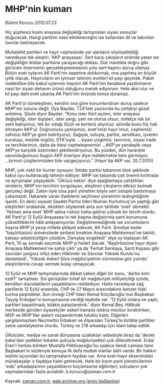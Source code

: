 # MHP'nin kumarı

*Bülent Korucu 2010.07.23*

<td class="columnist-detail">
<p>Hiç şüphesiz kısmi anayasa değişikliği tartışmaları siyasi sonuçlar doğuracak. Hangi partinin nasıl etkileneceğini ise kullanılan dil ve takınılan tavırlar belirleyecek.</p>
<p>
<div id="haberMetinDiv">
<p>Muhalefet partileri ve hayır cephesinde yer alanların söyleyebildiği neredeyse tek eleştiri: 'AKP anayasası'. Sert karşı çıkışların ardında yatan ise değişikliğin iktidar partisine yarayacağı iddiası. Düz mantıkla doğru gibi görünen önermenin gerçekleşmemesinin yolu sert hayırcı duruş olamaz. Bütün evet oylarını AK Parti'nin sepetine doldurmak, ona yapılmış en büyük iyilik olacak. Hayırcıların en iyimser tahmini evetleri kıl payı geçmek. Paket reddedilse bile kabul oylarının hepsini AK Parti'nin hesabına yazdırmanın nasıl bir siyasi dehanın ürünü olduğunu merak ediyorum. Hele aksi olur ve kıl payı dahi evet çıkarsa AK Parti'nin önünde kimse duramaz.
<p>AK Parti'yi özneleştiren, kendini ona göre konumlandıran duruş sadece MHP'nin sorunu değil. Oya Baydar, T24'teki yazısında bu çelişkiyi güzel anlatmış. Şöyle diyor Baydar: "Konu ister Kürt açılımı, ister anayasa değişikliği, ister dışişleri, ister yargı, yani ne olursa olsun, milletçe tek bir yere bakıyoruz, tek bir odağı ölçüt ve kerteriz alıyoruz: aslında bunu hiç hak etmeyen AKP'yi. Doğrumuzu yanlışımızı, evet'imizi hayır'ımızı, cephemizi safımızı AKP'ye göre belirliyoruz. Sağıyla, soluyla, partisi, sendikası, işveren kuruluşu, meslek örgütü, STK'sıyla ... siyasi çizgimizi, tavrımızı, siyasi irade ve tercihlerimizi, daha da ötesi cepheleşmemizi ...AKP'ye yandaşlık veya AKP'ye karşıtlık üzerinden şekillendiriyoruz. Bu yüzden, dün hararetle savunduğumuzu bugün AKP öneriyor diye reddetmekte beis görmüyor, ...kırmızı çizgilerimizden bile vazgeçiyoruz." (Hayır'da AKP var, 20.7.2010)
<p>MHP, çok riskli bir kumar oynuyor. İktidar partisi tabanının blok şeklinde kabul oyu kullanacağı tahmin ediliyor. MHP ise tabanda çok önemli kırılmalar ve ayrışmalar yaşayabilir. 'Ülkücü eskisi' diye aşağılamaya çalıştıkları isimlerin, MHP'nin tercihini sorgulayan, eleştiren çıkışlarını etkisiz bulmak gerçekçi değil. Zaten öyle olsa parti yönetimi böyle sert üslupla bastırmaya çalışmazdı. Hakarete varan ifadelerin seçilmesi yönetimin tedirginliğinin işareti. En akılcı siyaset Saadet Partisi lideri Numan Kurtulmuş'un yaptığı gibi eleştirileri sıralamak, eksikleri söylemek ama son tahlilde 'evet' demekti. 'Yetmez ama evet' MHP adına risksiz hatta getirisi yüksek bir tercih olurdu. AK Parti'yi 12 Eylül Anayasası'nı tek başına değiştirmiş parti konumuna yükselttiklerini hâlâ anlayamıyorlar. Değiştiremediğinde ise sorumluların başına MHP'yi yazıp millete şikâyet edecek, AK Parti. Şimdiye kadar "başörtüsünü üniversitede serbest bıraktım Anayasa Mahkemesi'ne takıldı, katsayı adaletsizliğini çözdüm, Danıştay engelledi" diye oy toplayan AK Parti, 10 ay sonraki seçimde MHP'yi hedef alacak. 'Başörtüsüne hayır diyen Anayasa Mahkemesi'ne sahip çıktı' ya da 'Ferhat Sarıkaya, Sacit Kayasu gibi savcıları yargısız infaz eden Hâkimler ve Savcılar Yüksek Kurulu'nu destekledi', 'Yüksek Askerî Şûra mağduriyetinin sürmesine göz yumdu' eleştirilerine cevap vermek kolay olmayacak.
<p>12 Eylül ve MHP tartışmalarında dikkat çeken diğer bir konu, 'darbe kimi ezdi?' tartışması. Sol görüşlüler tuhaf bir mağduriyet milliyetçiliği içinde, kendileri dışındakilerin yaşadıklarını reddediyor. Hatta neredeyse sağ partilerle 12 Eylül arasında, CHP ile 27 Mayıs arasındakine benzer ilişki kurma peşindeler. Son örneği CHP lideri Kemal Kılıçdaroğlu'nun Başbakan Tayyip Erdoğan'ın konuşmasına verdiği tepkide var. '12 Eylül onlara ne yaptı, partileri kapatılmadı, bilakis palazlandırdı.' diyor Kemal Bey. Hâlbuki merkezde görülen siyasetçiler askerî kampta iskâna mecbur bırakılırken, MSP ve MHP'liler askerî cezaevlerinde tutuklu kaldı. Diğerleri yargılanmazken Necmettin Erbakan ve Alparslan Türkeş'le birlikte partililer sanık sandalyesine oturdu. Türkeş ve 218 arkadaşı için idam talep edildi.
<p>Ülkücüler, medya ve sanat dünyasına uzaklıkları sebebiyle biraz da 'devlet baba'dan yedikleri tokadın şokuyla mağduriyetleri çok dillendirmedi. Erdal Eren'i herkes bilirken Mustafa Pehlivanoğlu'nu sadece kendi camiası tanır. Başbakan'ın sözleriyle konuya ilk defa muttali olanlar dahi vardır. Bir hakkın teslimi açısından bu tartışmaların faydası var. Ama evet-hayır eksenindeki münakaşalar o faydaya halel getirecek. Hele bir kısım parti yöneticilerinin 'eski' arkadaşlarının yaşadıklarını küçümseme eğilimleri, solcuların yok saymalarından fazla acıtabilir. b.korucu@zaman.com.tr</p></p></p></p></p></div>
</p>
<a href="http://web.archive.org/web/20110105195856/mailto:b.korucu@zaman.com.tr">
</a></td>

Kaynak: [zaman.com.tr](http://zaman.com.tr/yazar.do?yazino=1007871), [web.archive.org (arşiv bağlantısı)](http://web.archive.org/web/20110105195856/http://www.zaman.com.tr/yazar.do?yazino=1007871)
